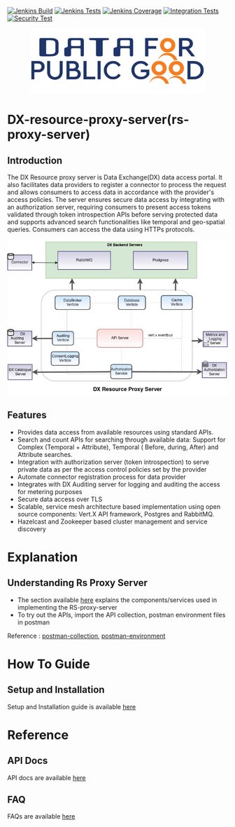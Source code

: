 [![Jenkins Build](https://img.shields.io/jenkins/build?jobUrl=https%3A%2F%2Fjenkins.iudx.io%2Fview%2Fiudx-master%2Fjob%2FIUDX%2520RS-Proxy%2520(master)%2520pipeline%2F&label=Build)](https://jenkins.iudx.io/view/iudx-master/job/IUDX%20RS-Proxy%20(master)%20pipeline/lastBuild/)
[![Jenkins Tests](https://img.shields.io/jenkins/tests?jobUrl=https%3A%2F%2Fjenkins.iudx.io%2Fview%2Fiudx-master%2Fjob%2FIUDX%2520RS-Proxy%2520(master)%2520pipeline%2F&label=Unit%20Test)](https://jenkins.iudx.io/view/iudx-master/job/IUDX%20RS-Proxy%20(master)%20pipeline/lastBuild/testReport/)
[![Jenkins Coverage](https://img.shields.io/jenkins/coverage/jacoco?jobUrl=https%3A%2F%2Fjenkins.iudx.io%2Fview%2Fiudx-master%2Fjob%2FIUDX%2520RS-Proxy%2520(master)%2520pipeline%2F&label=Coverage)](https://jenkins.iudx.io/view/iudx-master/job/IUDX%20RS-Proxy%20(master)%20pipeline/lastBuild/jacoco/)
[![Integration Tests](https://img.shields.io/jenkins/build?jobUrl=https%3A%2F%2Fjenkins.iudx.io%2Fview%2Fiudx-master%2Fjob%2FIUDX%2520RS-Proxy%2520(master)%2520pipeline%2F&label=Integration%20Tests)](https://jenkins.iudx.io/view/iudx-master/job/IUDX%20RS-Proxy%20(master)%20pipeline/lastBuild/Integration_20Test_20Report/)
[![Security Test](https://img.shields.io/jenkins/build?jobUrl=https%3A%2F%2Fjenkins.iudx.io%2Fview%2Fiudx-master%2Fjob%2FIUDX%2520RS-Proxy%2520(master)%2520pipeline%2F&label=Security%20Test)](https://jenkins.iudx.io/view/iudx-master/job/IUDX%20RS-Proxy%20(master)%20pipeline/lastBuild/zap/)

<p align="center">
<img src="./docs/cdpg.png" width="400">
</p>

# DX-resource-proxy-server(rs-proxy-server)

## Introduction

The DX Resource proxy server is Data Exchange(DX) data access portal.
It also facilitates data providers to register a connector to process the request and allows consumers to access data in
accordance with the provider's access policies.
The server ensures secure data access by integrating with an authorization server, requiring consumers to present access
tokens validated through token introspection APIs before serving protected data and supports advanced search
functionalities like temporal and geo-spatial queries.
Consumers can access the data using HTTPs protocols.

<p align="center">
<img src="./docs/Resource Proxy Server Interactions.png">
</p>

## Features

- Provides data access from available resources using standard APIs.
- Search and count APIs for searching through available data: Support for Complex (Temporal + Attribute), Temporal (
  Before, during, After) and Attribute searches.
- Integration with authorization server (token introspection) to serve private data as per the access control policies
  set by the provider
- Automate connector registration process for data provider
- Integrates with DX Auditing server for logging and auditing the access for metering purposes
- Secure data access over TLS
- Scalable, service mesh architecture based implementation using open source components: Vert.X API framework, Postgres
  and RabbitMQ.
- Hazelcast and Zookeeper based cluster management and service discovery

# Explanation

## Understanding Rs Proxy Server

- The section available [here](./docs/Solution_Architecture.md) explains the components/services used in implementing
  the RS-proxy-server
- To try out the APIs, import the API collection, postman environment files in postman

Reference : [postman-collection](src/test/resources/IUDX-Resource-Proxy-Server-Consumer-APIs.postman_collection_5.5.0.json), [postman-environment](src/test/resources/Resource-Proxy-Server-Consumer-APIs.postman_environment.json)

# How To Guide
## Setup and Installation

Setup and Installation guide is available [here](./docs/SETUP-and-Installation.md)

# Reference
## API Docs

API docs are
available [here](https://redocly.github.io/redoc/?url=https://raw.githubusercontent.com/datakaveri/iudx-rs-proxy/master/docs/openapi.yaml)

## FAQ
FAQs are available [here](./docs/FAQ.md)
